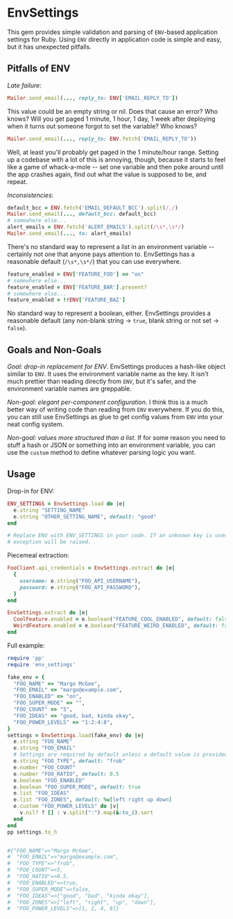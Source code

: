 # EnvSettings

This gem provides simple validation and parsing of `ENV`-based application
settings for Ruby. Using `ENV` directly in application code is simple and easy,
but it has unexpected pitfalls.

## Pitfalls of ENV

*Late failure*:

```ruby
Mailer.send_email(..., reply_to: ENV['EMAIL_REPLY_TO'])
```

This value could be an empty string or nil. Does that cause an error? Who knows?
Will you get paged 1 minute, 1 hour, 1 day, 1 week after deploying when it turns
out someone forgot to set the variable? Who knows?

```ruby
Mailer.send_email(..., reply_to: ENV.fetch('EMAIL_REPLY_TO'))
```

Well, at least you'll probably get paged in the 1 minute/hour range. Setting up
a codebase with a lot of this is annoying, though, because it starts to feel
like a game of whack-a-mole -- set one variable and then poke around until the
app crashes again, find out what the value is supposed to be, and repeat.

*Inconsistencies*:

```ruby
default_bcc = ENV.fetch('EMAIL_DEFAULT_BCC').split(/,/)
Mailer.send_email(..., default_bcc: default_bcc)
# somewhere else...
alert_emails = ENV.fetch('ALERT_EMAILS').split(/\s*,\s*/)
Mailer.send_email(..., to: alert_emails)
```

There's no standard way to represent a list in an environment variable --
certainly not one that anyone pays attention to. EnvSettings has a reasonable
default (`/\s*,\s*/`) that you can use everywhere.

```ruby
feature_enabled = ENV['FEATURE_FOO'] == "on"
# somewhere else...
feature_enabled = ENV['FEATURE_BAR'].present?
# somewhere else...
feature_enabled = !!ENV['FEATURE_BAZ']
```

No standard way to represent a boolean, either. EnvSettings provides a
reasonable default (any non-blank string -> `true`, blank string or not set ->
`false`).

[12f]: https://12factor.net/config

## Goals and Non-Goals

*Goal: drop-in replacement for ENV*. EnvSettings produces a hash-like object
similar to `ENV`. It uses the environment variable name as the key. It isn't
much prettier than reading directly from `ENV`, but it's safer, and the
environment variable names are greppable.

*Non-goal: elegant per-component configuration*. I think this is a much better
way of writing code than reading from `ENV` everywhere. If you do this, you can
still use EnvSettings as glue to get config values from `ENV` into your neat
config system.

*Non-goal: values more structured than a list*. If for some reason you need to
stuff a hash or JSON or something into an environment variable, you can use the
`custom` method to define whatever parsing logic you want.

## Usage

Drop-in for ENV:

```ruby
ENV_SETTINGS = EnvSettings.load do |e|
  e.string "SETTING_NAME"
  e.string "OTHER_SETTING_NAME", default: "good"
end

# Replace ENV with ENV_SETTINGS in your code. If an unknown key is used, an
# exception will be raised.
```

Piecemeal extraction:

```ruby
FooClient.api_credentials = EnvSettings.extract do |e|
  {
    username: e.string("FOO_API_USERNAME"),
    password: e.string("FOO_API_PASSWORD"),
  }
end

EnvSettings.extract do |e|
  CoolFeature.enabled = e.boolean("FEATURE_COOL_ENABLED", default: false)
  WeirdFeature.enabled = e.boolean("FEATURE_WEIRD_ENABLED", default: false)
end
```

Full example:

```ruby
require 'pp'
require 'env_settings'

fake_env = {
  "FOO_NAME" => "Margo McGee",
  "FOO_EMAIL" => "margo@example.com",
  "FOO_ENABLED" => "on",
  "FOO_SUPER_MODE" => "",
  "FOO_COUNT" => "5",
  "FOO_IDEAS" => "good, bad, kinda okay",
  "FOO_POWER_LEVELS" => "1:2:4:8",
}
settings = EnvSettings.load(fake_env) do |e|
  e.string "FOO_NAME"
  e.string "FOO_EMAIL"
  # Settings are required by default unless a default value is provided.
  e.string "FOO_TYPE", default: "frob"
  e.number "FOO_COUNT"
  e.number "FOO_RATIO", default: 0.5
  e.boolean "FOO_ENABLED"
  e.boolean "FOO_SUPER_MODE", default: true
  e.list "FOO_IDEAS"
  e.list "FOO_ZONES", default: %w[left right up down]
  e.custom "FOO_POWER_LEVELS" do |v|
    v.nil? ? [] : v.split(":").map(&:to_i).sort
  end
end
pp settings.to_h


#{"FOO_NAME"=>"Margo McGee",
#  "FOO_EMAIL"=>"margo@example.com",
#  "FOO_TYPE"=>"frob",
#  "FOO_COUNT"=>5,
#  "FOO_RATIO"=>0.5,
#  "FOO_ENABLED"=>true,
#  "FOO_SUPER_MODE"=>false,
#  "FOO_IDEAS"=>["good", "bad", "kinda okay"],
#  "FOO_ZONES"=>["left", "right", "up", "down"],
#  "FOO_POWER_LEVELS"=>[1, 2, 4, 8]}
```

